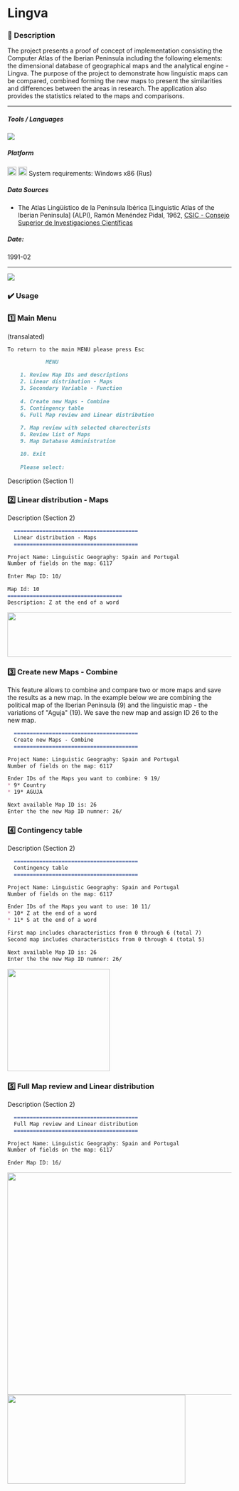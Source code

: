 # Lingva

### 📝 Description 
The project presents a proof of concept of implementation consisting the Computer Atlas of the Iberian Peninsula including the following elements: the dimensional database of geographical maps and the analytical engine - Lingva. The purpose of the project to demonstrate how linguistic maps can be compared, combined forming the new maps to present the similarities and differences between the areas in research. The application also provides the statistics related to the maps and comparisons. 

-----

##### Tools / Languages  
<img src="https://img.shields.io/badge/C-00599C?logo=c&logoColor=white" />

##### Platform 
<img height="20" src="https://img.shields.io/badge/MS DOS-000000?logo=dos&logoColor=white" /> <img height="20" src="https://img.shields.io/badge/Windows-0078D6?logo=windows&logoColor=white" /> System requirements: Windows x86 (Rus)

##### Data Sources  
- The Atlas Lingüístico de la Península Ibérica [Linguistic Atlas of the Iberian Peninsula] (ALPI), Ramón Menéndez Pidal, 1962, [CSIC - Consejo Superior de Investigaciones Científicas](http://alpi.csic.es/en/)

##### Date:  
1991-02

-----

<img src="https://github.com/vzolotar/Lingva/blob/master/images/Lingva_diagram.JPG" >

### ✔️ Usage

### 1️⃣ Main Menu
(transalated)
````markdown
To return to the main MENU please press Esc

			MENU

	1. Review Map IDs and descriptions 
	2. Linear distribution - Maps
	3. Secondary Variable - Function 
	
	4. Create new Maps - Combine
	5. Contingency table
	6. Full Map review and Linear distribution
	
	7. Map review with selected charecterists 
	8. Review list of Maps
	9. Map Database Administration

	10. Exit
	
	Please select:
````

Description (Section 1)



### 2️⃣ Linear distribution - Maps
Description (Section 2)

````markdown
  =======================================
  Linear distribution - Maps
  =======================================

Project Name: Linguistic Geography: Spain and Portugal 
Number of fields on the map: 6117

Enter Map ID: 10/

Map Id: 10
====================================
Description: Z at the end of a word


````
<img src="https://github.com/vzolotar/Lingva/blob/master/images/lin_distr.JPG" width="600" height="100">

### 3️⃣ Create new Maps - Combine
This feature allows to combine and compare two or more maps and save the results as a new map. In the example below we are combining the political map  of the Iberian Peninsula (9) and the linguistic map  - the variations of "Aguja" (19).  We save the new map and assign ID 26 to the new map.  

````markdown
  =======================================
  Create new Maps - Combine
  =======================================

Project Name: Linguistic Geography: Spain and Portugal 
Number of fields on the map: 6117

Ender IDs of the Maps you want to combine: 9 19/
* 9* Country
* 19* AGUJA

Next available Map ID is: 26
Enter the the new Map ID numner: 26/
````


### 4️⃣ Contingency table
Description (Section 2)

````markdown
  =======================================
  Contingency table
  =======================================

Project Name: Linguistic Geography: Spain and Portugal 
Number of fields on the map: 6117

Ender IDs of the Maps you want to use: 10 11/
* 10* Z at the end of a word
* 11* S at the end of a word

First map includes characteristics from 0 through 6 (total 7)
Second map includes characteristics from 0 through 4 (total 5)

Next available Map ID is: 26
Enter the the new Map ID numner: 26/
```` 
<img src="https://github.com/vzolotar/Lingva/blob/master/images/Contingency.JPG" width="230" height="230">

### 5️⃣ Full Map review and Linear distribution
Description (Section 2)

````markdown
  =======================================
  Full Map review and Linear distribution
  =======================================

Project Name: Linguistic Geography: Spain and Portugal 
Number of fields on the map: 6117

Ender Map ID: 16/
```` 
<img src="https://github.com/vzolotar/Lingva/blob/master/images/Spain_Portugal_map.jpg" width="650" height="500">
<img src="https://github.com/vzolotar/Lingva/blob/master/images/Spain_Portugal_disr.jpg" width="400" height="200">
